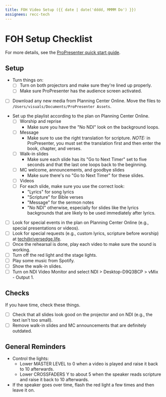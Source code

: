 ```yaml
---
title: FOH Video Setup ({{ date | date('dddd, MMMM Do') }})
assignees: recc-tech
---
```


# FOH Setup Checklist

For more details, see the [ProPresenter quick start guide](https://github.com/recc-tech/tech/wiki/ProPresenter-Quick-Start-Guide).

## Setup

- Turn things on:
    - [ ] Turn on both projectors and make sure they're lined up properly.
    - [ ] Make sure ProPresenter has the audience screen activated.
- [ ] Download any new media from Planning Center Online. Move the files to `/Users/visuals/Documents/ProPresenter Assets`.
- Set up the playlist according to the plan on Planning Center Online.
    - [ ] Worship and reprise
        - Make sure you have the "No NDI" look on the background loops.
    - [ ] Message
        - Make sure to use the right translation for scripture. _NOTE:_ in ProPresenter, you must set the translation first and then enter the book, chapter, and verses.
    - [ ] Walk-in slides
        - Make sure each slide has its "Go to Next Timer" set to five seconds and that the last one loops back to the beginning.
    - [ ] MC welcome, announcements, and goodbye slides
        - Make sure there's no "Go to Next Timer" for these slides.
    - [ ] Videos
    - [ ] For each slide, make sure you use the correct look:
        - "Lyrics" for song lyrics
        - "Scripture" for Bible verses
        - "Message" for the sermon notes
        - "No NDI" otherwise, especially for slides like the lyrics backgrounds that are likely to be used immediately after lyrics.
- [ ] Look for special events in the plan on Planning Center Online (e.g., special presentations or videos).
- [ ] Look for special requests (e.g., custom lyrics, scripture before worship) at tech@riversedge.life.
- [ ] Once the rehearsal is done, play each video to make sure the sound is working.
- [ ] Turn off the red light and the stage lights.
- [ ] Play some music from Spotify.
- [ ] Show the walk-in slides.
- [ ] Turn on NDI Video Monitor and select NDI > Desktop-D9Q3BCP > vMix - Output 1.

## Checks

If you have time, check these things.

- [ ] Check that all slides look good on the projector and on NDI (e.g., the text isn't too small).
- [ ] Remove walk-in slides and MC announcements that are definitely outdated.

## General Reminders

- Control the lights:
    - Lower MASTER LEVEL to 0 when a video is played and raise it back to 10 afterwards.
    - Lower CROSSFADERS Y to about 5 when the speaker reads scripture and raise it back to 10 afterwards.
- If the speaker goes over time, flash the red light a few times and then leave it on.
